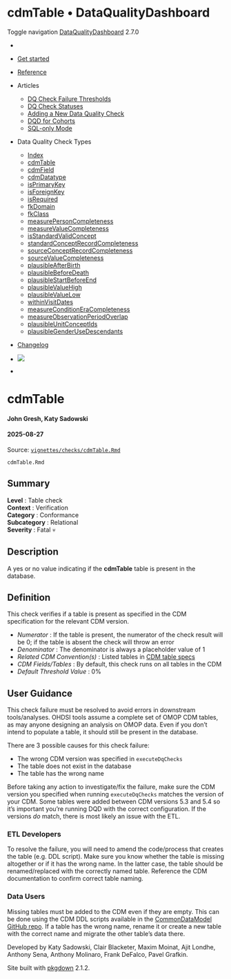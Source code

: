 # cdmTable • DataQualityDashboard

Toggle navigation [DataQualityDashboard](../../index.html) 2.7.0

  * [ ](../../index.html)
  * [Get started](../../articles/DataQualityDashboard.html)
  * [Reference](../../reference/index.html)
  * Articles 
    * [DQ Check Failure Thresholds](../../articles/Thresholds.html)
    * [DQ Check Statuses](../../articles/CheckStatusDefinitions.html)
    * [Adding a New Data Quality Check](../../articles/AddNewCheck.html)
    * [DQD for Cohorts](../../articles/DqdForCohorts.html)
    * [SQL-only Mode](../../articles/SqlOnly.html)
  * Data Quality Check Types 
    * [Index](../../articles/checkIndex.html)
    * [cdmTable](../../articles/checks/cdmTable.html)
    * [cdmField](../../articles/checks/cdmField.html)
    * [cdmDatatype](../../articles/checks/cdmDatatype.html)
    * [isPrimaryKey](../../articles/checks/isPrimaryKey.html)
    * [isForeignKey](../../articles/checks/isForeignKey.html)
    * [isRequired](../../articles/checks/isRequired.html)
    * [fkDomain](../../articles/checks/fkDomain.html)
    * [fkClass](../../articles/checks/fkClass.html)
    * [measurePersonCompleteness](../../articles/checks/measurePersonCompleteness.html)
    * [measureValueCompleteness](../../articles/checks/measureValueCompleteness.html)
    * [isStandardValidConcept](../../articles/checks/isStandardValidConcept.html)
    * [standardConceptRecordCompleteness](../../articles/checks/standardConceptRecordCompleteness.html)
    * [sourceConceptRecordCompleteness](../../articles/checks/sourceConceptRecordCompleteness.html)
    * [sourceValueCompleteness](../../articles/checks/sourceValueCompleteness.html)
    * [plausibleAfterBirth](../../articles/checks/plausibleAfterBirth.html)
    * [plausibleBeforeDeath](../../articles/checks/plausibleBeforeDeath.html)
    * [plausibleStartBeforeEnd](../../articles/checks/plausibleStartBeforeEnd.html)
    * [plausibleValueHigh](../../articles/checks/plausibleValueHigh.html)
    * [plausibleValueLow](../../articles/checks/plausibleValueLow.html)
    * [withinVisitDates](../../articles/checks/withinVisitDates.html)
    * [measureConditionEraCompleteness](../../articles/checks/measureConditionEraCompleteness.html)
    * [measureObservationPeriodOverlap](../../articles/checks/measureObservationPeriodOverlap.html)
    * [plausibleUnitConceptIds](../../articles/checks/plausibleUnitConceptIds.html)
    * [plausibleGenderUseDescendants](../../articles/checks/plausibleGenderUseDescendants.html)
  * [Changelog](../../news/index.html)


  * [![](https://ohdsi.github.io/Hades/images/hadesMini.png)](https://ohdsi.github.io/Hades)
  * [ ](https://github.com/OHDSI/DataQualityDashboard/)



# cdmTable

#### John Gresh, Katy Sadowski

#### 2025-08-27

Source: [`vignettes/checks/cdmTable.Rmd`](https://github.com/OHDSI/DataQualityDashboard/blob/HEAD/vignettes/checks/cdmTable.Rmd)

`cdmTable.Rmd`

## Summary

**Level** : Table check  
**Context** : Verification  
**Category** : Conformance  
**Subcategory** : Relational  
**Severity** : Fatal 💀  


## Description

A yes or no value indicating if the **cdmTable** table is present in the database.

## Definition

This check verifies if a table is present as specified in the CDM specification for the relevant CDM version.

  * _Numerator_ : If the table is present, the numerator of the check result will be 0; if the table is absent the check will throw an error
  * _Denominator_ : The denominator is always a placeholder value of 1
  * _Related CDM Convention(s)_ : Listed tables in [CDM table specs](https://ohdsi.github.io/CommonDataModel/index.html)
  * _CDM Fields/Tables_ : By default, this check runs on all tables in the CDM
  * _Default Threshold Value_ : 0%



## User Guidance

This check failure must be resolved to avoid errors in downstream tools/analyses. OHDSI tools assume a complete set of OMOP CDM tables, as may anyone designing an analysis on OMOP data. Even if you don’t intend to populate a table, it should still be present in the database.

There are 3 possible causes for this check failure:

  * The wrong CDM version was specified in `executeDqChecks`
  * The table does not exist in the database
  * The table has the wrong name



Before taking any action to investigate/fix the failure, make sure the CDM version you specified when running `executeDqChecks` matches the version of your CDM. Some tables were added between CDM versions 5.3 and 5.4 so it’s important you’re running DQD with the correct configuration. If the versions _do_ match, there is most likely an issue with the ETL.

### ETL Developers

To resolve the failure, you will need to amend the code/process that creates the table (e.g. DDL script). Make sure you know whether the table is missing altogether or if it has the wrong name. In the latter case, the table should be renamed/replaced with the correctly named table. Reference the CDM documentation to confirm correct table naming.

### Data Users

Missing tables must be added to the CDM even if they are empty. This can be done using the CDM DDL scripts available in the [CommonDataModel GitHub repo](https://github.com/OHDSI/CommonDataModel). If a table has the wrong name, rename it or create a new table with the correct name and migrate the other table’s data there.

Developed by Katy Sadowski, Clair Blacketer, Maxim Moinat, Ajit Londhe, Anthony Sena, Anthony Molinaro, Frank DeFalco, Pavel Grafkin.

Site built with [pkgdown](https://pkgdown.r-lib.org/) 2.1.2.
